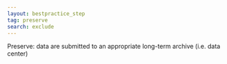 ```yaml
---
layout: bestpractice_step
tag: preserve
search: exclude
---
```


Preserve: data are submitted to an appropriate long-term archive (i.e. data center)
